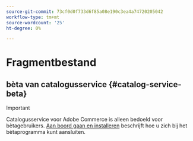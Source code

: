 ```yaml
---
source-git-commit: 73cf0d0f733d6f85a08e190c3ea4a74720205042
workflow-type: tm+mt
source-wordcount: '25'
ht-degree: 0%

---
```

# Fragmentbestand

## bèta van catalogusservice {#catalog-service-beta}

>[!IMPORTANT]
>
>Catalogusservice voor Adobe Commerce is alleen bedoeld voor bètagebruikers. [Aan boord gaan en installeren](../catalog-service/installation.md) beschrijft hoe u zich bij het bètaprogramma kunt aansluiten.
